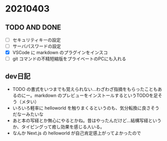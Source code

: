 # 20210403

## TODO AND DONE

- [ ] セキュリティキーの設定
- [ ] サーバパスワードの設定
- [X] VSCode に markdown のプラグインをインスコ
- [ ] git コマンドの不精短縮版をプライベートのPCにも入れる

## dev日記

* TODO の書式をいつまでも覚えられない...わざわざ指摘をもらったこともあるのにー。markdown のプレビューをインストールするというTODOを足そう（メタい）
* いろいろ軽率に helloworld を触りまくるというのも、気分転換に良さそうだなーみたいな
* あと本の写経とか無心にやるとかね。昔はやったんだけど...結構写経というか、タイピングって癒し効果を感じる人いる。
* なんか Next.js の helloworld が自己肯定感上がってよかったので